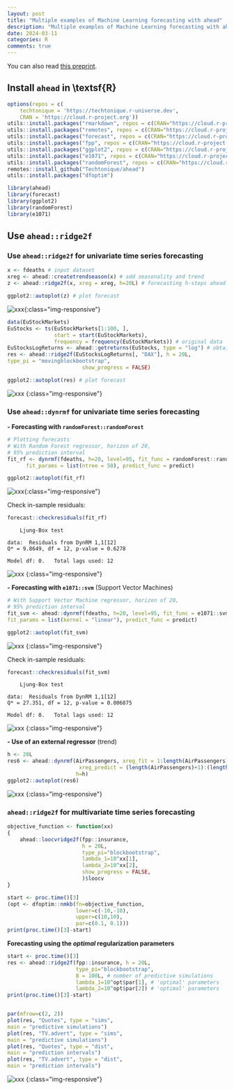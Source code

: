 ```yaml
---
layout: post
title: "Multiple examples of Machine Learning forecasting with ahead"
description: "Multiple examples of Machine Learning forecasting with ahead (dynrmf and ridge2f)"
date: 2024-03-11
categories: R
comments: true
---
```


You can also read [this preprint](https://www.researchgate.net/publication/378877579_ahead_Univariate_and_multivariate_time_series_forecasting_with_uncertainty_quantification_including_simulation_approaches).

## Install `ahead` in \textsf{R}

```r
options(repos = c(
    techtonique = 'https://techtonique.r-universe.dev',
    CRAN = 'https://cloud.r-project.org'))
utils::install.packages("rmarkdown", repos = c(CRAN="https://cloud.r-project.org"))
utils::install.packages("remotes", repos = c(CRAN="https://cloud.r-project.org"))
utils::install.packages("forecast", repos = c(CRAN="https://cloud.r-project.org"))
utils::install.packages("fpp", repos = c(CRAN="https://cloud.r-project.org"))
utils::install.packages("ggplot2", repos = c(CRAN="https://cloud.r-project.org"))
utils::install.packages("e1071", repos = c(CRAN="https://cloud.r-project.org"))
utils::install.packages("randomForest", repos = c(CRAN="https://cloud.r-project.org"))
remotes::install_github("Techtonique/ahead")
utils::install.packages("dfoptim")
```

```r
library(ahead)
library(forecast)
library(ggplot2)
library(randomForest)
library(e1071)
```

## Use `ahead::ridge2f`

### Use `ahead::ridge2f` for univariate time series forecasting

```r
x <- fdeaths # input dataset
xreg <- ahead::createtrendseason(x) # add seasonality and trend
z <- ahead::ridge2f(x, xreg = xreg, h=20L) # forecasting h-steps ahead
```

```r
ggplot2::autoplot(z) # plot forecast
```
    
![xxx]({{base}}/images/2024-03-11/2024-03-11-image1.png){:class="img-responsive"}  
   

```r
data(EuStockMarkets)
EuStocks <- ts(EuStockMarkets[1:100, ],
               start = start(EuStockMarkets),
               frequency = frequency(EuStockMarkets)) # original data
EuStocksLogReturns <- ahead::getreturns(EuStocks, type = "log") # obtain log-returns
res <- ahead::ridge2f(EuStocksLogReturns[, "DAX"], h = 20L,
type_pi = "movingblockbootstrap",
                        show_progress = FALSE)
```

```r
ggplot2::autoplot(res) # plot forecast
```
    
![xxx]({{base}}/images/2024-03-11/2024-03-11-image2.png)
{:class="img-responsive"}     

### Use `ahead::dynrmf` for univariate time series forecasting

**- Forecasting with `randomForest::randomForest`**

```r
# Plotting forecasts
# With Random Forest regressor, horizon of 20,
# 95% prediction interval
fit_rf <- dynrmf(fdeaths, h=20, level=95, fit_func = randomForest::randomForest,
      fit_params = list(ntree = 50), predict_func = predict)
```

```r
ggplot2::autoplot(fit_rf)
```
    
![xxx]({{base}}/images/2024-03-11/2024-03-11-image3.png){:class="img-responsive"}     

Check in-sample residuals:

```r
forecast::checkresiduals(fit_rf)
```

    
    	Ljung-Box test
    
    data:  Residuals from DynRM 1,1[12]
    Q* = 9.8649, df = 12, p-value = 0.6278
    
    Model df: 0.   Total lags used: 12
    
    
![xxx]({{base}}/images/2024-03-11/2024-03-11-image4.png)
{:class="img-responsive"}     

**- Forecasting with `e1071::svm`** (Support Vector Machines)


```r
# With Support Vector Machine regressor, horizon of 20,
# 95% prediction interval
fit_svm <- ahead::dynrmf(fdeaths, h=20, level=95, fit_func = e1071::svm,
fit_params = list(kernel = "linear"), predict_func = predict)
```

```r
ggplot2::autoplot(fit_svm)
```

![xxx]({{base}}/images/2024-03-11/2024-03-11-image5.png)
{:class="img-responsive"}     

Check in-sample residuals:

```r
forecast::checkresiduals(fit_svm)
```

    
    	Ljung-Box test
    
    data:  Residuals from DynRM 1,1[12]
    Q* = 27.351, df = 12, p-value = 0.006875
    
    Model df: 0.   Total lags used: 12
    
![xxx]({{base}}/images/2024-03-11/2024-03-11-image6.png)
{:class="img-responsive"} 

**- Use of an external regressor** (trend)

```r
h <- 20L
res6 <- ahead::dynrmf(AirPassengers, xreg_fit = 1:length(AirPassengers),
                       xreg_predict = (length(AirPassengers)+1):(length(AirPassengers)+h),
                      h=h)
ggplot2::autoplot(res6)
```
    
![xxx]({{base}}/images/2024-03-11/2024-03-11-image7.png)
{:class="img-responsive"} 


### `ahead::ridge2f` for multivariate time series forecasting

```r
objective_function <- function(xx)
{
    ahead::loocvridge2f(fpp::insurance,
                        h = 20L,
                        type_pi="blockbootstrap",
                        lambda_1=10^xx[1],
                        lambda_2=10^xx[2],
                        show_progress = FALSE,
                        )$loocv
}

start <- proc.time()[3]
(opt <- dfoptim::nmkb(fn=objective_function,
                      lower=c(-10,-10),
                      upper=c(10,10),
                      par=c(0.1, 0.1)))
print(proc.time()[3]-start)
```

**Forecasting using the _optimal_ regularization parameters**

```r
start <- proc.time()[3]
res <- ahead::ridge2f(fpp::insurance, h = 20L,
                      type_pi="blockbootstrap",
                      B = 100L, # number of predictive simulations
                      lambda_1=10^opt$par[1], # 'optimal' parameters
                      lambda_2=10^opt$par[2]) # 'optimal' parameters
print(proc.time()[3]-start)


par(mfrow=c(2, 2))
plot(res, "Quotes", type = "sims",
main = "predictive simulations")
plot(res, "TV.advert", type = "sims",
main = "predictive simulations")
plot(res, "Quotes", type = "dist",
main = "prediction intervals")
plot(res, "TV.advert", type = "dist",
main = "prediction intervals")
```
    
![xxx]({{base}}/images/2024-03-11/2024-03-11-image8.png)
{:class="img-responsive"} 

